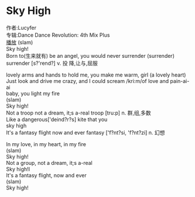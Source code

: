 # Sky High
 
作者:Lucyfer <br>
专辑:Dance Dance Revolution: 4th Mix Plus <br>
[播放](SkyHigh.mp3) 
(slam) <br>
Sky high! <br>
Born to(生来就有) be an angel, you would never surrender (surrender)    surrender [s?'rend?] v. 投 降,让与,屈服<br>

lovely arms and hands to hold me, you make me warm, girl (a lovely heart) <br>
Just look and drive me crazy, and I could scream /kri:m/of love and pain-ai-ai <br>
baby, you light my fire <br>
(slam) <br>
Sky high! <br>
Not a troop not a dream, it;s a-real           troop [tru:p] n. 群,组,多数<br>
Like a dangerous['deind?r?s] kite that you <br>
sky high <br>
It's a fantasy flight now and ever    fantasy ['f?nt?si, 'f?nt?zi] n. 幻想<br>

In my love, in my heart, in my fire <br>
(slam) <br>
Sky high! <br>
Not a group, not a dream, it;s a-real <br>
Sky high!I <br>
It's a fantasy flight, now and ever <br>
(slam) <br>
Sky high! <br> 